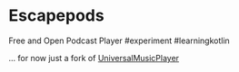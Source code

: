 # Escapepods
Free and Open Podcast Player #experiment #learningkotlin

... for now just a fork of [UniversalMusicPlayer](https://github.com/googlesamples/android-UniversalMusicPlayer)